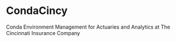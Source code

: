 # CondaCincy
Conda Environment Management for Actuaries and Analytics at The Cincinnati Insurance Company
